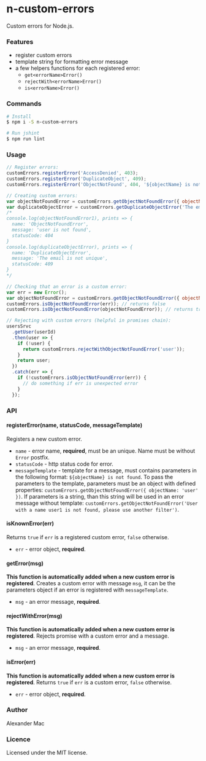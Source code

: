 # n-custom-errors
Custom errors for Node.js.

### Features
- register custom errors
- template string for formatting error message
- a few helpers functions for each registered error:
  - `get<errorName>Error()`
  - `rejectWith<errorName>Error()`
  - `is<errorName>Error()`

### Commands

```sh
# Install
$ npm i -S n-custom-errors

# Run jshint
$ npm run lint
```

### Usage

```js
// Register errors:
customErrors.registerError('AccessDenied', 403);
customErrors.registerError('DuplicateObject', 409);
customErrors.registerError('ObjectNotFound', 404, '${objectName} is not found');

// Creating custom errors:
var objectNotFoundError = customErrors.getObjectNotFoundError({ objectName: 'user' });
var duplicateObjectError = customErrors.getDuplicateObjectError('The email is not unique');
/*
console.log(objectNotFoundError1), prints => {
  name: 'ObjectNotFoundError',
  message: 'user is not found',
  statusCode: 404
}
console.log(duplicateObjectError), prints => {
  name: 'DuplicateObjectError',
  message: 'The email is not unique',
  statusCode: 409
}
*/

// Checking that an error is a custom error:
var err = new Error();
var objectNotFoundError = customErrors.getObjectNotFoundError({ objectName: 'user' });
customErrors.isObjectNotFoundError(err)); // returns false
customErrors.isObjectNotFoundError(objectNotFoundError)); // returns true

// Rejecting with custom errors (helpful in promises chain):
usersSrvc
  .getUser(userId)
  .then(user => {
    if (!user) {
      return customErrors.rejectWithObjectNotFoundError('user'));
    }
    return user;
  })
  .catch(err => {
    if (!customErrors.isObjectNotFoundError(err)) {
      // do something if err is unexpected error
    }
  });
```


### API

#### registerError(name, statusCode, messageTemplate)
Registers a new custom error.

- `name` - error name, **required**, must be an unique. Name must be without `Error` postfix.
- `statusCode` - http status code for error.
- `messageTemplate` - template for a message, must contains parameters in the following format: `${objectName} is not found`. To pass the parameters to the template, parameters must be an object with defined properties: `customErrors.getObjectNotFoundError({ objectName: 'user' })`. If parameters is a string, than this string will be used in an error message without template: `customErrors.getObjectNotFoundError('User with a name user1 is not found, please use another filter')`.

#### isKnownError(err) 
Returns `true` if `err` is a registered custom error, `false` otherwise.

- `err` - error object, **required**.

#### get<errorName>Error(msg)
**This function is automatically added when a new custom error is registered**. Creates a custom error with message `msg`, it can be the parameters object if an error is registered with `messageTemplate`.

- `msg` - an error message, **required**.

#### rejectWith<errorName>Error(msg)
**This function is automatically added when a new custom error is registered**. Rejects promise with a custom error and a message.

- `msg` - an error message, **required**.

#### is<errorName>Error(err)
**This function is automatically added when a new custom error is registered**. Returns `true` if `err` is a custom error, `false` otherwise.

- `err` - error object, **required**.


### Author
Alexander Mac


### Licence
Licensed under the MIT license.
